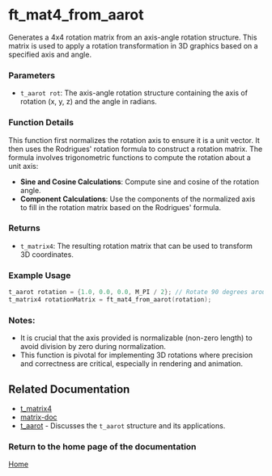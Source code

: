 # ft_mat4_from_aarot
Generates a 4x4 rotation matrix from an axis-angle rotation structure. This matrix is used to apply a rotation transformation in 3D graphics based on a specified axis and angle.

### Parameters
- `t_aarot rot`: The axis-angle rotation structure containing the axis of rotation (x, y, z) and the angle in radians.

### Function Details
This function first normalizes the rotation axis to ensure it is a unit vector. It then uses the Rodrigues' rotation formula to construct a rotation matrix. The formula involves trigonometric functions to compute the rotation about a unit axis:
- **Sine and Cosine Calculations**: Compute sine and cosine of the rotation angle.
- **Component Calculations**: Use the components of the normalized axis to fill in the rotation matrix based on the Rodrigues' formula.

### Returns
- `t_matrix4`: The resulting rotation matrix that can be used to transform 3D coordinates.

### Example Usage
```c
t_aarot rotation = {1.0, 0.0, 0.0, M_PI / 2}; // Rotate 90 degrees around the x-axis
t_matrix4 rotationMatrix = ft_mat4_from_aarot(rotation);
```

### Notes:
- It is crucial that the axis provided is normalizable (non-zero length) to avoid division by zero during normalization.
- This function is pivotal for implementing 3D rotations where precision and correctness are critical, especially in rendering and animation.

## Related Documentation
- [t_matrix4](./t_matrix4.md)
- [matrix-doc](../matrix-doc.md)
- [t_aarot](../../rotation/aarot/t_aarot.md) - Discusses the `t_aarot` structure and its applications.

### Return to the home page of the documentation
[Home](../home.md)
